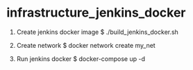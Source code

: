 # infrastructure_jenkins_docker

1. Create jenkins docker image
$ ./build_jenkins_docker.sh

2. Create network
$ docker network create my_net

3. Run jenkins docker
$ docker-compose up -d
